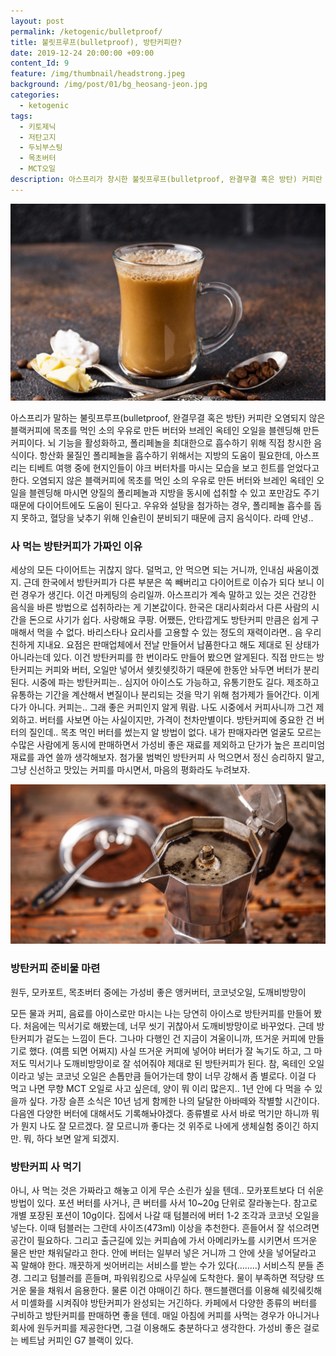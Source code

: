 ```yaml
---
layout: post
permalink: /ketogenic/bulletproof/
title: 불릿프루프(bulletproof), 방탄커피란?
date: 2019-12-24 20:00:00 +09:00
content_Id: 9
feature: /img/thumbnail/headstrong.jpeg
background: /img/post/01/bg_heosang-jeon.jpg
categories:
  - ketogenic
tags:
  - 키토제닉
  - 저탄고지
  - 두뇌부스팅
  - 목초버터
  - MCT오일
description: 아스프리가 창시한 불릿프루프(bulletproof, 완결무결 혹은 방탄) 커피란 오염되지 않은 블랙커피에 목초를 먹인 소의 우유로 만든 버터와 브레인 옥테인 오일을 블렌딩해 만든 커피로 뇌 기능을 활성화하고, 폴리페놀을 최대한으로 흡수하기 위한 음식이다.
---
```




![방탄커피](/img/post/01/bulletproofcoffee.jpg)

아스프리가 말하는 불릿프루프(bulletproof, 완결무결 혹은 방탄) 커피란 오염되지 않은 블랙커피에 목초를 먹인 소의 우유로 만든 버터와 브레인 옥테인 오일을 블렌딩해 만든 커피이다. 뇌 기능을 활성화하고, 폴리페놀을 최대한으로 흡수하기 위해 직접 창시한 음식이다. 항산화 물질인 폴리페놀을 흡수하기 위해서는 지방의 도움이 필요한데, 아스프리는 티베트 여행 중에 현지인들이 야크 버터차를 마시는 모습을 보고 힌트를 얻었다고 한다. 오염되지 않은 블랙커피에 목초를 먹인 소의 우유로 만든 버터와 브레인 옥테인 오일을 블렌딩해 마시면 양질의 폴리페놀과 지방을 동시에 섭취할 수 있고 포만감도 주기 때문에 다이어트에도 도움이 된다고. 우유와 설탕을 첨가하는 경우, 폴리페놀 흡수를 돕지 못하고, 혈당을 낮추기 위해 인슐린이 분비되기 때문에 금지 음식이다. 라떼 안녕..





### 사 먹는 방탄커피가 가짜인 이유

세상의 모든 다이어트는 귀찮지 않다. 덜먹고, 안 먹으면 되는 거니까, 인내심 싸움이겠지. 근데 한국에서 방탄커피가 다른 부분은 쏙 빼버리고 다이어트로 이슈가 되다 보니 이런 경우가 생긴다. 이건 마케팅의 승리일까. 아스프리가 계속 말하고 있는 것은 건강한 음식을 바른 방법으로 섭취하라는 게 기본값이다. 한국은 대리사회라서 다른 사람의 시간을 돈으로 사기가 쉽다. 사랑해요 쿠팡. 어쨌든, 안타깝게도 방탄커피 만큼은 쉽게 구매해서 먹을 수 없다. 바리스타나 요리사를 고용할 수 있는 정도의 재력이라면.. 음 우리 친하게 지내요. 요점은 판매업체에서 전날 만들어서 납품한다고 해도 제대로 된 상태가 아니라는데 있다. 이건 방탄커피를 한 번이라도 만들어 봤으면 알게된다. 직접 만드는 방탄커피는 커피와 버터, 오일만 넣어서 쉣킷쉣킷하기 때문에 한동안 놔두면 버터가 분리된다. 시중에 파는 방탄커피는.. 심지어 아이스도 가능하고, 유통기한도 길다. 제조하고 유통하는 기간을 계산해서 변질이나 분리되는 것을 막기 위해 첨가제가 들어간다. 이게 다가 아니다. 커피는.. 그래 좋은 커피인지 알게 뭐람. 나도 시중에서 커피사니까 그건 제외하고. 버터를 사보면 아는 사실이지만, 가격이 천차만별이다. 방탄커피에 중요한 건 버터의 질인데.. 목초 먹인 버터를 썼는지 알 방법이 없다. 내가 판매자라면 얼굴도 모르는 수많은 사람에게 동시에 판매하면서 가성비 좋은 재료를 제외하고 단가가 높은 프리미엄 재료를 과연 쓸까 생각해보자. 첨가물 범벅인 방탄커피 사 먹으면서 정신 승리하지 말고, 그냥 신선하고 맛있는 커피를 마시면서, 마음의 평화라도 누려보자.





![모카포트](/img/post/01/mokapot.jpg)

### 방탄커피 준비물 마련

원두, 모카포트, 목초버터 중에는 가성비 좋은 앵커버터, 코코넛오일, 도깨비방망이



모든 물과 커피, 음료를 아이스로만 마시는 나는 당연히 아이스로 방탄커피를 만들어 봤다. 처음에는 믹서기로 해봤는데, 너무 씻기 귀찮아서 도깨비방망이로 바꾸었다. 근데 방탄커피가 겉도는 느낌이 든다. 그나마 다행인 건 지금이 겨울이니까, 뜨거운 커피에 만들기로 했다. (여름 되면 어쩌지) 사실 뜨거운 커피에 넣어야 버터가 잘 녹기도 하고, 그 마저도 믹서기나 도깨비방망이로 잘 섞어줘야 제대로 된 방탄커피가 된다. 참, 옥테인 오일이라고 넣는 코코넛 오일은 손톱만큼 들어가는데 향이 너무 강해서 좀 별로다. 이걸 다 먹고 나면 무향 MCT 오일로 사고 싶은데, 양이 뭐 이리 많은지.. 1년 안에 다 먹을 수 있을까 싶다. 가장 슬픈 소식은 10년 넘게 함께한 나의 달달한 아바떼와 작별할 시간이다. 다음엔 다양한 버터에 대해서도 기록해놔야겠다. 종류별로 사서 바로 먹기만 하니까 뭐가 뭔지 나도 잘 모르겠다. 잘 모르니까 좋다는 것 위주로 나에게 생체실험 중이긴 하지만. 뭐, 하다 보면 알게 되겠지.





### 방탄커피 사 먹기

아니, 사 먹는 것은 가짜라고 해놓고 이게 무슨 소린가 싶을 텐데.. 모카포트보다 더 쉬운 방법이 있다. 포션 버터를 사거나, 큰 버터를 사서 10~20g 단위로 잘라놓는다. 참고로 개별 포장된 포션이 10g이다. 집에서 나갈 때 텀블러에 버터 1-2 조각과 코코넛 오일을 넣는다.  이때 텀블러는 그란데 사이즈(473ml) 이상을 추천한다. 흔들어서 잘 섞으려면 공간이 필요하다. 그리고 출근길에 있는 커피숍에 가서 아메리카노를 시키면서 뜨거운 물은 반만 채워달라고 한다. 안에 버터는 일부러 넣은 거니까 그 안에 샷을 넣어달라고 꼭 말해야 한다. 깨끗하게 씻어버리는 서비스를 받는 수가 있다(........) 서비스직 분들 존경. 그리고 텀블러를 흔들며, 파워워킹으로 사무실에 도착한다. 물이 부족하면 적당량 뜨거운 물을 채워서 음용한다. 물론 이건 야매이긴 하다. 핸드블랜더를 이용해 쉐킷쉐킷해서 미셸화를 시켜줘야 방탄커피가 완성되는 거긴하다. 카페에서 다양한 종류의 버터를 구비하고 방탄커피를 판매하면 좋을 텐데. 매일 아침에 커피를 사먹는 경우가 아니거나 회사에 원두커피를 제공한다면, 그걸 이용해도 충분하다고 생각한다. 가성비 좋은 걸로는 베트남 커피인 G7 블랙이 있다.  
